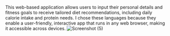 This web-based application allows users to input their personal details and fitness goals to receive tailored diet recommendations, including daily calorie intake and protein needs. I chose these languages because they enable a user-friendly, interactive app that runs in any web browser, making it accessible across devices.
![Screenshot (5)](https://github.com/user-attachments/assets/5975abf6-2696-461a-929b-b7f02a383702)
